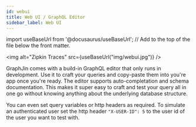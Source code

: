 ```yaml
---
id: webui
title: Web UI / GraphQL Editor
sidebar_label: Web UI
---
```


import useBaseUrl from '@docusaurus/useBaseUrl'; // Add to the top of the file below the front matter.

<img alt="Zipkin Traces" src={useBaseUrl("img/webui.jpg")} />

GraphJin comes with a build-in GraphQL editor that only runs in development. Use it to craft your queries and copy-paste them into you're app once you're ready. The editor supports auto-completation and schema documentation. This makes it super easy to craft and test your query all in one go without knowing anything about the underlying database structure.

You can even set query variables or http headers as required. To simulate an authenticated user set the http header `"X-USER-ID": 5` to the user id of the user you want to test with.

